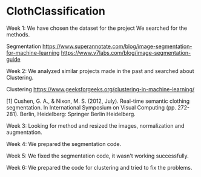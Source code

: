 # ClothClassification
Week 1:
We have chosen the dataset for the project
We searched for the methods.

Segmentation
https://www.superannotate.com/blog/image-segmentation-for-machine-learning
https://www.v7labs.com/blog/image-segmentation-guide

Week 2:
We analyzed similar projects made in the past and searched about Clustering.

Clustering
https://www.geeksforgeeks.org/clustering-in-machine-learning/

[1] Cushen, G. A., & Nixon, M. S. (2012, July). Real-time semantic clothing segmentation. In International Symposium on Visual Computing (pp. 272-281). Berlin, Heidelberg: Springer Berlin Heidelberg.

Week 3: Looking for method and resized the images, normalization and augmentation.

Week 4: We prepared the segmentation code.

Week 5: We fixed the segmentation code, it wasn't working successfully.

Week 6: We prepared the code for clustering and tried to fix the problems.
